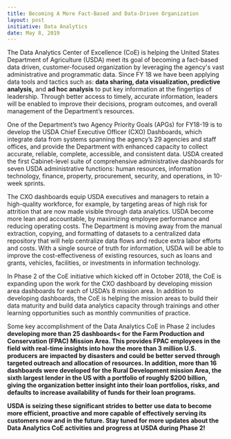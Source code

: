 ```yaml
---
title: Becoming A More Fact-Based and Data-Driven Organization
layout: post
initiative: Data Analytics
date: May 8, 2019
---
```


The Data Analytics Center of Excellence (CoE) is helping the United States Department of Agriculture (USDA) meet its goal of becoming a fact-based data driven, customer-focused organization by leveraging the agency's vast administrative and programmatic data. Since FY 18 we have been applying data tools and tactics such as: <b>data sharing, data visualization, predictive analysis,</b> and <b>ad hoc analysis</b> to put key information at the fingertips of leadership. Through better access to timely, accurate information, leaders will be enabled to improve their decisions, program outcomes, and overall management of the Department’s resources. 

One of the Department’s two Agency Priority Goals (APGs) for FY18-19 is to develop the USDA Chief Executive Officer (CXO) Dashboards, which integrate data from systems spanning the agency’s 29 agencies and staff offices, and provide the Department with enhanced capacity to collect accurate, reliable, complete, accessible, and consistent data. USDA created the first Cabinet-level suite of comprehensive administrative dashboards for seven USDA administrative functions: human resources, information technology, finance, property, procurement, security, and operations, in 10-week sprints.

The CXO dashboards equip USDA executives and managers to retain a high-quality workforce, for example, by targeting areas of high risk for attrition that are now made visible through data analytics. USDA become more lean and accountable, by maximizing employee performance and reducing operating costs. The Department is moving away from the manual extraction, copying, and formatting of datasets to a centralized data repository that will help centralize data flows and reduce extra labor efforts and costs. With a single source of truth for information, USDA will be able to improve the cost-effectiveness of existing resources, such as loans and grants, vehicles, facilities, or investments in information technology.

In Phase 2 of the CoE initiative which kicked off in October 2018, the CoE is expanding upon the work for the CXO dashboard by developing mission area dashboards for each of USDA’s 8 mission area. In addition to developing dashboards, the CoE is helping the mission areas to build their data maturity and build data analytics capacity through trainings and other learning opportunities such as monthly communities of practice.



Some key accomplishment of the Data Analytics CoE in Phase 2 includes <b>developing more than 25 dashboards< for the Farm Production and Conservation (FPAC) Mission Area. This provides FPAC employees in the field with real-time insights into how the more than 3 million U.S. producers are impacted by disasters and could be better served through targeted outreach and allocation of resources. In addition, more than 16 dashboards were developed for the Rural Development mission Area, the sixth largest lender in the US with a portfolio of roughly $200 billion, giving the organization better insight into their loan portfolios, risks, and defaults to increase availability of funds for their loan programs.

USDA is seizing these significant strides to better use data to become more efficient, proactive and more capable of effectively serving its customers now and in the future. Stay tuned for more updates about the Data Analytics CoE activities and progress at USDA during Phase 2! 
